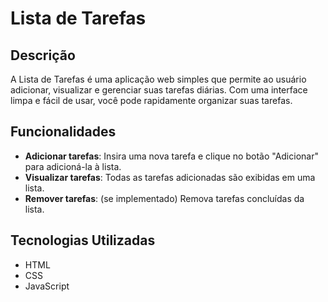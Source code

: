 # Lista de Tarefas

## Descrição
A Lista de Tarefas é uma aplicação web simples que permite ao usuário adicionar, visualizar e gerenciar suas tarefas diárias. Com uma interface limpa e fácil de usar, você pode rapidamente organizar suas tarefas.

## Funcionalidades
- **Adicionar tarefas**: Insira uma nova tarefa e clique no botão "Adicionar" para adicioná-la à lista.
- **Visualizar tarefas**: Todas as tarefas adicionadas são exibidas em uma lista.
- **Remover tarefas**: (se implementado) Remova tarefas concluídas da lista.

## Tecnologias Utilizadas
- HTML
- CSS
- JavaScript

